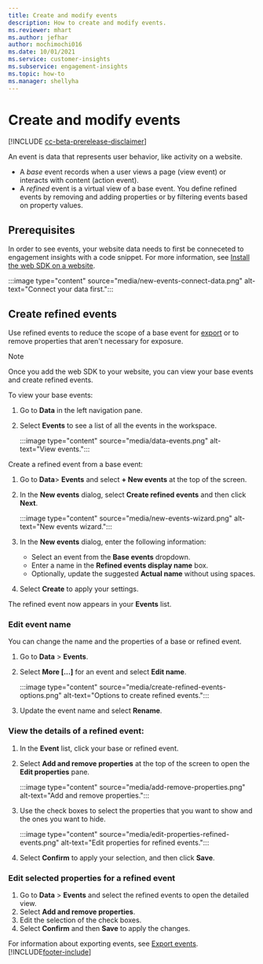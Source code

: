 ```yaml
---
title: Create and modify events
description: How to create and modify events.
ms.reviewer: mhart
ms.author: jefhar
author: mochimochi016
ms.date: 10/01/2021
ms.service: customer-insights
ms.subservice: engagement-insights 
ms.topic: how-to
ms.manager: shellyha
---
```


# Create and modify events

[!INCLUDE [cc-beta-prerelease-disclaimer](includes/cc-beta-prerelease-disclaimer.md)]

An event is data that represents user behavior, like activity on a website.

- A *base* event records when a user views a page (view event) or interacts with content (action event).
- A *refined* event is a virtual view of a base event. You define refined events by removing and adding properties or by filtering events based on property values.

## Prerequisites

In order to see events, your website data needs to first be conneceted to engagement insights with a code snippet. For more information, see [Install the web SDK on a website](instrument-website.md).

 :::image type="content" source="media/new-events-connect-data.png" alt-text="Connect your data first.":::

## Create refined events

Use refined events to reduce the scope of a base event for [export](export-events.md) or to remove properties that aren't necessary for exposure.

> [!NOTE]
> Once you add the web SDK to your website, you can view your base events and create refined events. 

To view your base events:

1. Go to **Data** in the left navigation pane.

1. Select **Events** to see a list of all the events in the workspace.

    :::image type="content" source="media/data-events.png" alt-text="View events.":::

Create a refined event from a base event: 

1. Go to **Data**> **Events** and select **+ New events** at the top of the screen.

1. In the **New events** dialog, select **Create refined events** and then click **Next**.
   
     :::image type="content" source="media/new-events-wizard.png" alt-text="New events wizard.":::
     
1. In the **New events** dialog, enter the following information:

   - Select an event from the **Base events** dropdown.
   - Enter a name in the **Refined events display name** box.
   - Optionally, update the suggested **Actual name** without using spaces.

1. Select **Create** to apply your settings.

The refined event now appears in your **Events** list.

### Edit event name

You can change the name and the properties of a base or refined event.

1. Go to **Data** > **Events**. 

1. Select **More [...]** for an event and select **Edit name**.
    
     :::image type="content" source="media/create-refined-events-options.png" alt-text="Options to create refined events.":::

3. Update the event name and select **Rename**.

### View the details of a refined event:

1. In the **Event** list, click your base or refined event. 

1. Select **Add and remove properties** at the top of the screen to open the **Edit properties** pane. 

     :::image type="content" source="media/add-remove-properties.png" alt-text="Add and remove properties.":::

1. Use the check boxes to select the properties that you want to show and the ones you want to hide. 

   :::image type="content" source="media/edit-properties-refined-events.png" alt-text="Edit properties for refined events.":::

1. Select **Confirm** to apply your selection, and then click **Save**.


### Edit selected properties for a refined event

1. Go to **Data** > **Events** and select the refined events to open the detailed view.
1. Select **Add and remove properties**. 
1. Edit the selection of the check boxes.
1. Select **Confirm** and then **Save** to apply the changes.

For information about exporting events, see [Export events](export-events.md).
[!INCLUDE[footer-include](../includes/footer-banner.md)]
